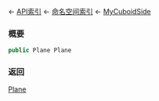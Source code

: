 ← [API索引](Api-Index) ← [命名空间索引](Namespace-Index) ← [MyCuboidSide](VRageMath.MyCuboidSide)

### 概要

```csharp
public Plane Plane
```

### 返回

[Plane](VRageMath.Plane)

